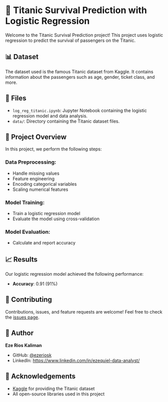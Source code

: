 # 🚢 Titanic Survival Prediction with Logistic Regression

Welcome to the Titanic Survival Prediction project! This project uses logistic regression to predict the survival of passengers on the Titanic.

## 📊 Dataset

The dataset used is the famous Titanic dataset from Kaggle. It contains information about the passengers such as age, gender, ticket class, and more.

## 📁 Files

- `log_reg_titanic.ipynb`: Jupyter Notebook containing the logistic regression model and data analysis.
- `data/`: Directory containing the Titanic dataset files.

## 📜 Project Overview

In this project, we perform the following steps:

### Data Preprocessing:
- Handle missing values
- Feature engineering
- Encoding categorical variables
- Scaling numerical features

### Model Training:
- Train a logistic regression model
- Evaluate the model using cross-validation

### Model Evaluation:
- Calculate and report accuracy

## 📈 Results

Our logistic regression model achieved the following performance:

- **Accuracy**: 0.91 (91%)

## 🤝 Contributing

Contributions, issues, and feature requests are welcome! Feel free to check the [issues page](https://github.com/yourusername/titanic-survival-prediction/issues).

## 👤 Author

**Eze Rios Kaliman**

- GitHub: [@ezeriosk](https://github.com/ezeriosk)
- LinkedIn: https://www.linkedin.com/in/ezequiel-data-analyst/

## 🙏 Acknowledgements

- [Kaggle](https://www.kaggle.com/) for providing the Titanic dataset
- All open-source libraries used in this project

